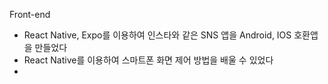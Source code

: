 Front-end
 -  React Native, Expo를 이용하여 인스타와 같은 SNS 앱을 Android, IOS 호환앱을 만들었다
 -  React Native를 이용하여 스마트폰 화면 제어 방법을 배울 수 있었다
 -  

